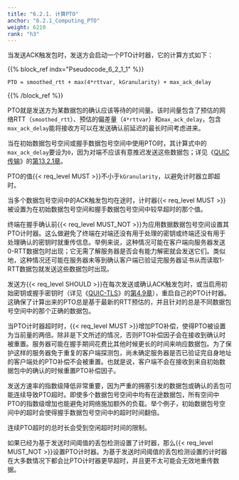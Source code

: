 ```yaml
---
title: "6.2.1. 计算PTO"
anchor: "6.2.1_Computing_PTO"
weight: 6210
rank: "h3"
---
```


当发送ACK触发包时，发送方会启动一个PTO计时器，它的计算方式如下：

{{% block_ref
indx="Pseudocode_6_2_1_1" %}}

```
PTO = smoothed_rtt + max(4*rttvar, kGranularity) + max_ack_delay
```

{{% /block_ref %}}

PTO就是发送方为某数据包的确认应该等待的时间量。该时间量包含了预估的网络RTT（`smoothed_rtt`）、预估的偏差量（`4*rttvar`）和`max_ack_delay`，包含`max_ack_delay`能将接收方可以在发送确认前延迟的最长时间考虑进来。

当在初始数据包号空间或握手数据包号空间中使用PTO时，其计算式中的`max_ack_delay`要设为`0`，因为对端不应该有意推迟发送这些数据包；详见《[QUIC传输]()》的[第13.2.1章]()。

PTO的值{{< req_level MUST >}}不小于`kGranularity`，以避免计时器立即超时。

当多个数据包号空间中的ACK触发包均在途时，计时器{{< req_level MUST >}}被设置为在初始数据包号空间和握手数据包号空间中较早超时的那个值。

终端在握手确认前{{< req_level MUST_NOT >}}为应用数据数据包号空间设置其PTO计时器。这么做避免了终端在对端还没有用于处理的密钥或终端还没有用于处理确认的密钥时就重传信息。举例来说，这种情况可能在客户端向服务器发送0-RTT数据包时出现；它无需了解服务器是否会有能力解密就会发送它们。类似地，这种情况还可能在服务器未等到确认客户端已验证完服务器证书从而读取1-RTT数据包就发送这些数据包时出现。

发送方{{< req_level SHOULD >}}在每次发送或确认ACK触发包时，或当启用初始密钥或握手密钥时（详见《[QUIC-TLS]()》的[第4.9章]()），重启自己的PTO计时器。这确保了计算出来的PTO总是基于最新的RTT预估的，并且针对的总是不同数据包号空间中的那个正确的数据包。

当PTO计时器超时时，{{< req_level MUST >}}增加PTO补偿，使得PTO被设置为当前量的两倍。除非是下文所述的情况，否则PTO补偿因子会在接收到确认时被重置。服务器可能在握手期间花费比其他时候更长的时间来响应数据包。为了保护这样的服务器免于重复的客户端探测包，尚未确定服务器是否已验证完自身地址的客户端处的PTO补偿不会被重置。也就是说，客户端不会在接收到来自初始数据包中的确认的时候重置PTO补偿因子。

发送方速率的指数级降低非常重要，因为严重的拥塞引发的数据包或确认的丢包可能连续导致PTO超时。即使多个数据包号空间中均有在途数据包，所有空间中PTO的指数级增加也能避免对网络施加额外的负载。举个例子，初始数据包号空间中的超时会使得握手数据包号空间中的超时时间翻倍。

连续PTO超时的总时长会受到空闲超时时间的限制。

如果已经为基于发送时间阈值的丢包检测设置了计时器，那么{{< req_level MUST_NOT >}}设置PTO计时器。为基于发送时间阈值的丢包检测设置的计时器在大多数情况下都会比PTO计时器更早超时，并且更不太可能会无效地重传数据。

